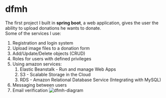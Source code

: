 # dfmh
The first project I built in **spring boot**, a web application, gives the user the ability to upload donations he wants to donate.\
Some of the services I use:

  1. Registration and login system
  2. Upload image files to a donation form
  3. Add/Update/Delete objects (CRUD)
  4. Roles for users with defined privileges
  5. Using amazon services:
      1. Elastic Beanstalk - Run and manage Web Apps
      2. S3 - Scalable Storage in the Cloud
      3. RDS - Amazon Relational Database Service (Integrating with MySQL)
  6. Messaging between users
  7. Email verification
![dfmh-diagram](https://user-images.githubusercontent.com/86965496/175926953-2c5d8e08-9141-4e52-a4e7-2979cc94c6da.png)
